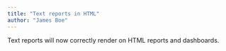 ```yaml
---
title: "Text reports in HTML"
author: "James Boe"
---
```

Text reports will now correctly render on HTML reports and dashboards.<!--more-->